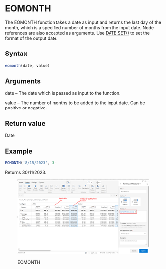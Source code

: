 # EOMONTH

The EOMONTH function takes a date as input and returns the last day of the month, which is a specified number of months from the input date. Node references are also accepted as arguments. Use [DATE.SET()](date.set.md) to set the format of the output date.

## Syntax

```javascript
eomonth(date, value)
```

## Arguments

date – The date which is passed as input to the function.

value – The number of months to be added to the input date. Can be positive or negative.

## Return value

Date

## Example

```javascript
EOMONTH('8/15/2023', 3)
```

Returns 30/11/2023.

<figure><img src="../../.gitbook/assets/image (221).png" alt=""><figcaption><p>EOMONTH</p></figcaption></figure>
